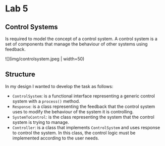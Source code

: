 # Lab 5

## Control Systems

Is required to model the concept of a control system.
A control system is a set of components that manage the behaviour of other systems using feedback.

![](img/controlsystem.jpeg | width=50)

## Structure

In my design I wanted to develop the task as follows:

* `ControlSystem`: is a functional interface representing a generic control system with a `process()` method.
* `Response`: is a class representing the feedback that the control system uses to modify the behaviour of the
  system it is controlling.
* `SystemToControl`: is the class representing the system that the control system is trying to manage.
* `Controller`: is a class that implements `ControlSystem` and uses response to control the system. In this class, the
  control logic must be implemented according to the user needs.
